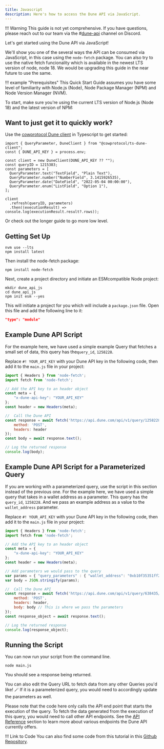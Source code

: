 ```yaml
---
title: Javascript
description: Here's how to access the Dune API via JavaScript.
---
```


!!! Warning
    This guide is not yet comprehensive. If you have questions, please reach out to our team via the #[dune-api](https://discord.com/channels/757637422384283659/1019910980634939433) channel on Discord.

Let's get started using the Dune API via JavaScript!

We'll show you one of the several ways the API can be consumed via JavaScript, in this case using the `node-fetch` package. You can also try to use the native fetch funcionality which is available in the newest LTS version of node, node 18. We would be upgrading this guide in the near future to use the same.

!!! example "Prerequisites"
    This Quick Start Guide assumes you have some level of familiarity with Node.js (Node), Node Package Manager (NPM) and Node Version Manager (NVM).

To start, make sure you're using the current LTS version of Node.js (Node 18) and the latest version of NPM:

## Want to just get it to quickly work?

Use the [cowprotocol Dune client](https://www.npmjs.com/package/@cowprotocol/ts-dune-client) in Typescript to get started:

```
import { QueryParameter, DuneClient } from "@cowprotocol/ts-dune-client";
const { DUNE_API_KEY } = process.env;

const client = new DuneClient(DUNE_API_KEY ?? "");
const queryID = 1215383;
const parameters = [
  QueryParameter.text("TextField", "Plain Text"),
  QueryParameter.number("NumberField", 3.1415926535),
  QueryParameter.date("DateField", "2022-05-04 00:00:00"),
  QueryParameter.enum("ListField", "Option 1"),
];

client
  .refresh(queryID, parameters)
  .then((executionResult) => console.log(executionResult.result?.rows));
```

Or check out the longer guide to go more low level.

## Getting Set Up

```
nvm use --lts
npm install latest
```

Then install the node-fetch package:

```
npm install node-fetch
```

Next, create a project directory and initiate an ESMcompatible Node project:

```
mkdir dune_api_js
cd dune_api_js
npm init esm --yes
```

This will initiate a project for you which will include a `package.json` file. Open this file and add the following line to it:

``` json
"type": "module"
```

## Example Dune API Script

For the example here, we have used a simple example Query that fetches a small set of data, this query has the`query_id`, `1258228`.

Replace `#! YOUR_API_KEY` with your Dune API key in the following code, then add it to the `main.js` file in your project:

``` js
import { Headers } from 'node-fetch';
import fetch from 'node-fetch';

// Add the API key to an header object
const meta = {
    "x-dune-api-key": "YOUR_API_KEY"
};
const header = new Headers(meta);

//  Call the Dune API
const response = await fetch('https://api.dune.com/api/v1/query/1258228/execute', {
    method: 'POST',
    headers: header
});
const body = await response.text();

// Log the returned response
console.log(body);

```

## Example Dune API Script for a Parameterized Query

If you are working with a parameterized query, use the script in this section instead of the previous one. For the example here, we have used a simple query that takes in a wallet address as a parameter. This query has the `query_id`, `1258228`. And we pass an example address as a value to the `wallet_address` parameter.

Replace `#! YOUR_API_KEY` with your Dune API key in the following code, then add it to the `main.js` file in your project:

``` js
import { Headers } from 'node-fetch';
import fetch from 'node-fetch';

// Add the API key to an header object
const meta = {
    "x-dune-api-key": "YOUR_API_KEY"
};
const header = new Headers(meta);

// Add parameters we would pass to the query
var params = { "query_parameters" : { "wallet_address": "0xb10f35351ff21bb81dc02d4fd901ac5ae34e8dc4" }};
var body = JSON.stringify(params);

//  Call the Dune API
const response = await fetch('https://api.dune.com/api/v1/query/638435/execute', {
    method: 'POST',
    headers: header,
    body: body // This is where we pass the parameters
});
const response_object = await response.text();

// Log the returned response
console.log(response_object);

```

## Running the Script

You can now run your script from the command line.

```
node main.js
```
You should see a response being returned.

You can also edit the Query URL to fetch data from any other Queries you'd like! 🪄
If it is a parameterized query, you would need to accordingly update the parameters as well.

Please note that the code here only calls the API end point that starts the execution of the query. To fetch the data generated from the execution of this query, you would need to call other API endpoints. See the [API Reference](../api-reference/authentication.md) section to learn more about various endpoints the Dune API currently offers.

!!! Link to Code
    You can also find some code from this tutorial in this [Github Repository](https://github.com/SusmeetJain/dune_api_js).
